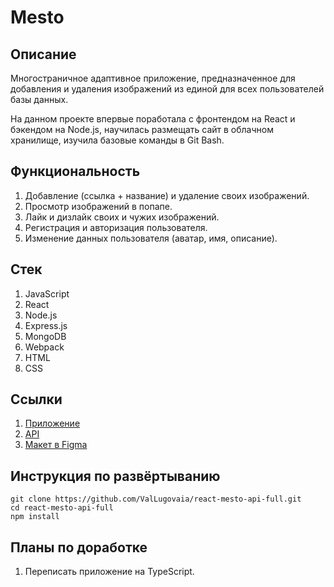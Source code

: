 # Mesto

## Описание
Многостраничное адаптивное приложение, предназначенное для добавления и удаления изображений из единой для всех пользователей базы данных.

На данном проекте впервые поработала с фронтендом на React и бэкендом на Node.js, научилась размещать сайт в облачном хранилище, изучила базовые команды в Git Bash.

## Функциональность
1. Добавление (ссылка + название) и удаление своих изображений.
2. Просмотр изображений в попапе.
3. Лайк и дизлайк своих и чужих изображений.
4. Регистрация и авторизация пользователя.
5. Изменение данных пользователя (аватар, имя, описание).

## Стек
1. JavaScript
2. React
3. Node.js
4. Express.js
5. MongoDB
6. Webpack
7. HTML
8. CSS

## Ссылки
1. [Приложение](http://1474891-ct78522.tw1.ru)
2. [API](http://api.1474891-ct78522.tw1.ru)
3. [Макет в Figma](https://www.figma.com/file/2cn9N9jSkmxD84oJik7xL7/JavaScript.-Sprint-4?node-id=0%3A1)

## Инструкция по развёртыванию
```
git clone https://github.com/ValLugovaia/react-mesto-api-full.git
cd react-mesto-api-full
npm install
```

## Планы по доработке
1. Переписать приложение на TypeScript.
